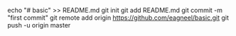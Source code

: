 echo "# basic" >> README.md
git init
git add README.md
git commit -m "first commit"
git remote add origin https://github.com/eagneel/basic.git
git push -u origin master
